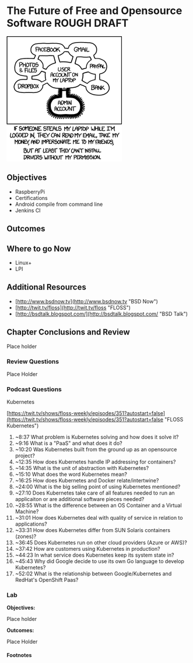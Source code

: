 # The Future of Free and Opensource Software ROUGH DRAFT
![*Always check the package dependencies...*](images/Chapter-Header/Chapter-15/authorization-2.png "Weakest Link?")

## Objectives

* RaspberryPi
* Certifications
* Android compile from command line
* Jenkins CI

## Outcomes


## Where to go Now

* Linux+
* LPI

## Additional Resources

* [http://www.bsdnow.tv](http://www.bsdnow.tv "BSD Now")
* [http://twit.tv/floss](http://twit.tv/floss "FLOSS")
* [http://bsdtalk.blogspot.com/](http://bsdtalk.blogspot.com/ "BSD Talk")

## Chapter Conclusions and Review

Place holder

### Review Questions

Place Holder

### Podcast Questions

Kubernetes

[https://twit.tv/shows/floss-weekly/episodes/351?autostart=false](https://twit.tv/shows/floss-weekly/episodes/351?autostart=false "FLOSS Kubernetes")

1. ~8:37 What problem is Kubernetes solving and how does it solve it?
1. ~9:16 What is a "PaaS" and what does it do?
1. ~10:20 Was Kubernetes built from the ground up as an opensource project?
1. ~12:35 How does Kubernetes handle IP addressing for containers? 
1. ~14:35 What is the unit of abstraction with Kubernetes?
1. ~15:10 What does the word Kubernetes mean?
1. ~16:25 How does Kubernetes and Docker relate/intertwine?
1. ~24:00 What is the big selling point of using Kubernetes mentioned?
1. ~27:10 Does Kubernetes take care of all features needed to run an applicaiton or are additional software pieces needed?
1. ~28:55 What is the difference between an OS Container and a Virtual Machine?
1. ~31:01 How does Kubernetes deal with quality of service in relation to applications?
1. ~33:31 How does Kubernetes differ from SUN Solaris containers (zones)?
1. ~36:45 Does Kubernetes run on other cloud providers (Azure or AWS)?
1. ~37:42 How are customers using Kubernetes in production?
1. ~44:23 In what service does Kubernetes keep its system state in?
1. ~45:43 Why did Google decide to use its own Go language to develop Kubernetes?
1. ~52:02 What is the relationship between Google/Kubernetes and RedHat's OpenShift Paas?


### Lab

__Objectives:__

Place holder

__Outcomes:__

Place Holder

#### Footnotes
